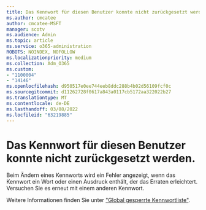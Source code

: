 ```yaml
---
title: Das Kennwort für diesen Benutzer konnte nicht zurückgesetzt werden.
ms.author: cmcatee
author: cmcatee-MSFT
manager: scotv
ms.audience: Admin
ms.topic: article
ms.service: o365-administration
ROBOTS: NOINDEX, NOFOLLOW
ms.localizationpriority: medium
ms.collection: Adm_O365
ms.custom:
- "1100004"
- "14146"
ms.openlocfilehash: d950517e0ee744eeb8ddc288b4b02d56109fcf0c
ms.sourcegitcommit: d11262728f0617a843a0117cb5172aa322022b27
ms.translationtype: MT
ms.contentlocale: de-DE
ms.lasthandoff: 03/08/2022
ms.locfileid: "63219885"
---
```

# <a name="we-could-not-reset-the-password-for-this-user"></a>Das Kennwort für diesen Benutzer konnte nicht zurückgesetzt werden.

Beim Ändern eines Kennworts wird ein Fehler angezeigt, wenn das Kennwort ein Wort oder einen Ausdruck enthält, der das Erraten erleichtert. Versuchen Sie es erneut mit einem anderen Kennwort.

Weitere Informationen finden Sie unter ["Global gesperrte Kennwortliste"](https://docs.microsoft.com/azure/active-directory/authentication/concept-password-ban-bad#global-banned-password-list).